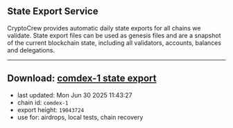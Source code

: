 ## State Export Service
CryptoCrew provides automatic daily state exports for all chains we validate. State export files can be used as genesis files and are a snapshot of the current blockchain state, including all validators, accounts, balances and delegations.

---
**Download: [comdex-1 state export](https://dl-eu2.ccvalidators.com/SERVICE/comdex/comdex-1_export_19043724.json)**
---

- last updated: Mon Jun 30 2025 11:43:27
- chain id: `comdex-1`
- export height: `19043724`
- use for: airdrops, local tests, chain recovery
